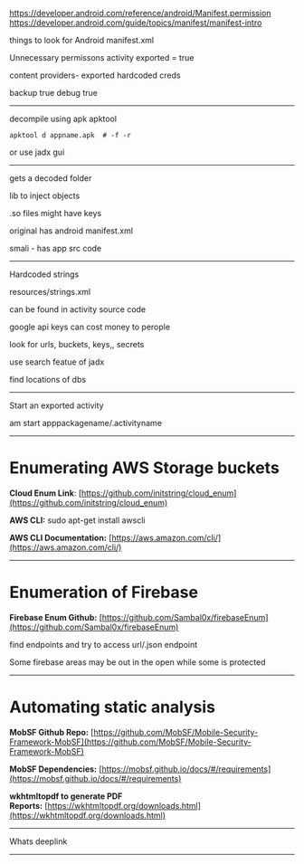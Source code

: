 https://developer.android.com/reference/android/Manifest.permission
https://developer.android.com/guide/topics/manifest/manifest-intro

things to look for Android manifest.xml 

Unnecessary permissons
activity exported = true

content providers- exported
hardcoded creds

backup true
debug true

---
decompile using apk apktool

```
apktool d appname.apk  # -f -r 
```


or use jadx gui

---

gets a decoded folder

lib to inject objects

.so files might have keys

original has android manifest.xml

smali - has app src code

---
Hardcoded strings

resources/strings.xml

can be found in activity source code

google api keys can cost money to perople

look for urls, buckets, keys,, secrets

use search featue of jadx

find locations of dbs

---
Start an exported activity

am start apppackagename/.activityname


---
# Enumerating AWS Storage buckets

**Cloud Enum Link**: [https://github.com/initstring/cloud_enum](https://github.com/initstring/cloud_enum)

**AWS CLI:** sudo apt-get install awscli

**AWS CLI Documentation:** [https://aws.amazon.com/cli/](https://aws.amazon.com/cli/)

---
# Enumeration of Firebase

**Firebase Enum Github:** [https://github.com/Sambal0x/firebaseEnum](https://github.com/Sambal0x/firebaseEnum)

find endpoints and try to access url/.json endpoint

Some firebase areas may be out in the open while some is protected

---
# Automating static analysis

**MobSF Github Repo:** [https://github.com/MobSF/Mobile-Security-Framework-MobSF](https://github.com/MobSF/Mobile-Security-Framework-MobSF)

**MobSF Dependencies:** [https://mobsf.github.io/docs/#/requirements](https://mobsf.github.io/docs/#/requirements)

**wkhtmltopdf to generate PDF Reports:** [https://wkhtmltopdf.org/downloads.html](https://wkhtmltopdf.org/downloads.html)

---
Whats deeplink

---
